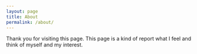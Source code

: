 ```yaml
---
layout: page
title: About
permalink: /about/
---
```


Thank you for visiting this page.
This page is a kind of report what I feel and think of myself and my interest.  
